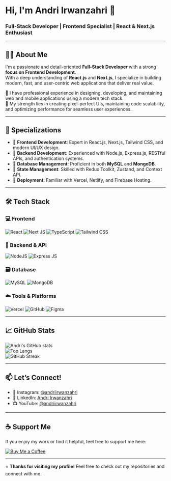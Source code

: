 # Hi, I'm Andri Irwanzahri 👋  
### Full-Stack Developer | Frontend Specialist | React & Next.js Enthusiast

---

## 👨‍💻 About Me

I'm a passionate and detail-oriented **Full-Stack Developer** with a strong **focus on Frontend Development**.  
With a deep understanding of **React.js** and **Next.js**, I specialize in building modern, fast, and user-centric web applications that deliver real value.

💼 I have professional experience in designing, developing, and maintaining web and mobile applications using a modern tech stack.  
🎯 My strength lies in creating pixel-perfect UIs, maintaining code scalability, and optimizing performance for seamless user experiences.

---

## 🧠 Specializations

- 🔹 **Frontend Development**: Expert in React.js, Next.js, Tailwind CSS, and modern UI/UX design.
- 🔹 **Backend Development**: Experienced with Node.js, Express.js, RESTful APIs, and authentication systems.
- 🔹 **Database Management**: Proficient in both **MySQL** and **MongoDB**.
- 🔹 **State Management**: Skilled with Redux Toolkit, Zustand, and Context API.
- 🔹 **Deployment**: Familiar with Vercel, Netlify, and Firebase Hosting.

---

## 🛠 Tech Stack

### 💻 Frontend
![React](https://img.shields.io/badge/React-20232A?style=for-the-badge&logo=react&logoColor=61DAFB)
![Next JS](https://img.shields.io/badge/Next.js-000000?style=for-the-badge&logo=next.js&logoColor=white)
![TypeScript](https://img.shields.io/badge/TypeScript-3178C6?style=for-the-badge&logo=typescript&logoColor=white)
![Tailwind CSS](https://img.shields.io/badge/TailwindCSS-38B2AC?style=for-the-badge&logo=tailwind-css&logoColor=white)

### 🔧 Backend & API
![NodeJS](https://img.shields.io/badge/Node.js-43853D?style=for-the-badge&logo=node.js&logoColor=white)
![Express JS](https://img.shields.io/badge/Express.js-404D59?style=for-the-badge)

### 🗃️ Database
![MySQL](https://img.shields.io/badge/MySQL-005C84?style=for-the-badge&logo=mysql&logoColor=white)
![MongoDB](https://img.shields.io/badge/MongoDB-4EA94B?style=for-the-badge&logo=mongodb&logoColor=white)

### ☁️ Tools & Platforms
![Vercel](https://img.shields.io/badge/Vercel-000000?style=for-the-badge&logo=vercel&logoColor=white)
![GitHub](https://img.shields.io/badge/GitHub-181717?style=for-the-badge&logo=github)
![Figma](https://img.shields.io/badge/Figma-1E1E1E?style=for-the-badge&logo=figma)

---

## 📈 GitHub Stats

![Andri's GitHub stats](https://github-readme-stats.vercel.app/api?username=andriirwanzahri&show_icons=true&theme=tokyonight)  
![Top Langs](https://github-readme-stats.vercel.app/api/top-langs/?username=andriirwanzahri&layout=compact&theme=tokyonight)  
![GitHub Streak](https://github-readme-streak-stats.herokuapp.com/?user=andriirwanzahri&theme=tokyonight)

---

## 📫 Let’s Connect!

- 📸 Instagram: [@andriirwanzahri](https://instagram.com/andriirwanzahri)  
- 💼 LinkedIn: [Andri Irwanzahri](https://linkedin.com/in/andriirwanzahri)  
- 📺 YouTube: [@andriirwanzahri](https://youtube.com/@andriirwanzahri)

---

## ☕ Support Me

If you enjoy my work or find it helpful, feel free to support me here:

[![Buy Me a Coffee](https://img.shields.io/badge/Buy%20me%20a%20coffee-FEDE00?style=for-the-badge&logo=buymeacoffee&logoColor=black)](https://buymeacoffee.com/andriirwanzahri)

---

⭐ **Thanks for visiting my profile!** Feel free to check out my repositories and connect with me.
